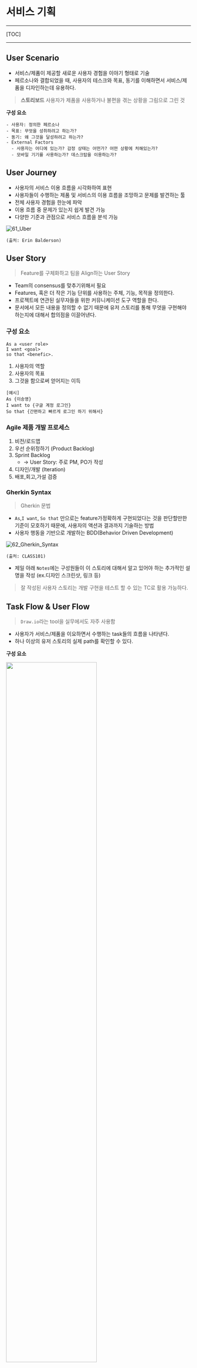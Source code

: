 # 서비스 기획

---

[TOC]

---



## User Scenario

- 서비스/제품이 제공할 새로운 사용자 경험을 이야기 형태로 기술
- 페르소나와 결합되었을 때, 사용자의 테스크와 목표, 동기를 이해하면서 서비스/제품을 디자인하는데 유용하다.

> **스토리보드**
> 사용자가 제품을 사용하거나 불편을 겪는 상황을 그림으로 그린 것

**구성 요소**

```
- 사용자: 정의한 페르소나
- 목표: 무엇을 성취하려고 하는가?
- 동기: 왜 그것을 달성하려고 하는가?
- External Factors
  - 사용자는 어디에 있는가? 감정 상태는 어떤가? 어떤 상황에 처해있는가?
  - 모바일 기기를 사용하는가? 데스크탑을 이용하는가?
```



## User Journey

- 사용자의 서비스 이용 흐름을 시각화하여 표현
- 사용자들이 수행하는 제품 및 서비스의 이용 흐름을 조망하고 문제를 발견하는 툴
- 전체 사용자 경험을 한눈에 파악
- 이용 흐름 중 문제가 있는지 쉽게 발견 가능
- 다양한 기준과 관점으로 서비스 흐름을 분석 가능

![61_Uber](img/61_Uber.jpeg)

`(출처: Erin Balderson)`



## User Story

> Feature를 구체화하고 팀을 Align하는 User Story

- Team의 consensus를 맞추기위해서 필요
- Features, 혹은 더 작은 기능 단위를 사용하는 주체, 기능, 목적을 정의한다.
- 프로젝트에 연관된 실무자들을 위한 커뮤니케이션 도구 역할을 한다.
- 문서에서 모든 내용을 정의할 수 없기 때문에 유저 스토리를 통해 무엇을 구현해야하는지에 대해서 합의점을 이끌어낸다.

### 구성 요소

```
As a <user role>
I want <goal>
so that <benefic>.
```

1. 사용자의 역할
2. 사용자의 목표
3. 그것을 함으로써 얻어지는 이득

```
[예시]
As {이송영}
I want to {구글 계정 로그인}
So that {간편하고 빠르게 로그인 하기 위해서}
```

### Agile 제품 개발 프로세스

1. 비전/로드맵
2. 우선 순위정하기 (Product Backlog)
3. Sprint Backlog
   - -> User Story: 주로 PM, PO가 작성
4. 디자인/개발 (Iteration)
5. 배포,회고,가설 검증

### Gherkin Syntax

> Gherkin 문법

- `As`,`I want`, `So that` 만으로는 feature가정확하게 구현되었다는 것을 판단할만한 기준이 모호하기 때문에, 사용자의 액션과 결과까지 기술하는 방법
- 사용자 행동을 기반으로 개발하는 BDD(Behavior Driven Development)

![62_Gherkin_Syntax](img/62_Gherkin_Syntax.png)

`(출처: CLASS101)`

- 제일 아래 `Notes`에는 구성원들이 이 스토리에 대해서 알고 있어야 하는 추가적인 설명을 작성 (ex.디자인 스크린샷, 링크 등)

> 잘 작성된 사용자 스토리는 개발 구현을 테스트 할 수 있는 TC로 활용 가능하다.



## Task Flow & User Flow

> `Draw.io`라는 tool을 실무에서도 자주 사용함

- 사용자가 서비스/제품을 이요하면서 수행하는 task들의 흐름을 나타낸다.
- 하나 이상의 유저 스토리의 실제 path를 확인할 수 있다.

**구성 요소**

<img src="img/63_User_Flow_Component.png" width="70%">

`(출처: CLASS101)`

User Flow의 각 단계 아래에 매칭 되는 스크린을 배치해봄으로써 Wireframe도 작성할 수 있다.

> 아래는 조금 더 복잡한 User Flow를 그릴 수 있는 component들이다.

<img src="img/63_User_Flow_Component2.png" width="70%">

`(출처: CLASS101)`



## Wireframe

> User Story와 User Flow를 시각적으로 표현할 수 있는 도구

- Low-fidelity

- **Wireflow**(와이어플로우): Wireframe에 순서가 추가된 것

- Tools

  ```
  - Balsamiz
  - Kakao Oven (https://ovenapp.io)
  - Sketch: Fidelity가 높음(맥북에서만 사용가능)
  - Adobe XD
  - Figma
  ```



## 서비스 기획서

> 서비스의 각 페이지 구성 요소나 콘텐츠의 설명, 페이지 간의 이동 흐름, 로직 등을 기술한 문서

- Agile에서는 자세한 기획서보다 User Story와 UI 디자인으로 빠르게 커뮤니케이션 하는 것이 더 효율적

### 작성법

- Flow의 시작과 끝이 한 눈에 보이게 그린다.
- 각 구성 요소의 역할이 명확하게 드러나게 작성한다.
- Description은 짧고 간결하게 작성한다.
- 한 화면씩 상세 설명할 때는 해당 화면이 전체 서비스 정보 구조에서 어떤 위치에 있는지 명확히 표기한다.
  - ex. Home > 수업 상세 page > 결제 page

### 에러케이스

> 아래는 에러케이스 예시이다.

![64_Error_Case](img/64_Error_Case.png)

`(출처: CLASS101)`



## Back Office 기획

> 관리자 페이지

- 제품/서비스가 사용자에게 잘 보여질 수 있도록 운영 관리를 목적으로 개발된다.
- 콘텐츠 관리, 상품 관리, 사용자 관리 등 서비스의 운영과 관련된 모든 부분이 포함될 수 있다.



## Information Architecture

> 정보 구조

- 제품/서비스를 구성하는 요소들의 네비게이션, 구조 등을 도식화 한 것
- 잘 설계된 정보 구조는 사용자의 접근성을 높임
- 잘못된 정보 설계는 사용자의 이탈률과 오류를 높임

<img src="img/66_IA.jpeg" width="60%">

`(출처: Medium)`

- 상위와 하위의 개념이 잘 gruoping 되는 것이 필요

![66_IA_Sample](img/66_IA_Sample.png)

`(출처: AltexSoft)`

### Card Sorting

> 정성적 사용자 리서치 방법

- 상위 메뉴와 하위 메뉴들이적힌 카드가 나열되어 있음
- 리서치 참가자는 자신이 생각하는 기준으로 우선순위를 세우고 grouping하는 과정을 거침
- 사용자가 생각하는 우선순위를 파악할 수 있음

### Navigation의 종류

#### 1) Hierarchical Navigation

- 한 화면에서 시작해서 한 depth 씩 아래로 내려가는 방식의 네비게이션
- 다른 메뉴로 가기 위해서는 처음 시작한 화면으로 되돌아와야 한다.
- 설정 앱이나 이메일 앱에서 흔히 발견되는 네이게이션 형태

![66_Hierarchical_Nav](img/66_Hierarchical_Nav.png)

`(출처: Apple Developer)`

#### 2) Flat Navigation

- 여러 카테고리의 메뉴 이동이 가능한 형태
- 앱 스토어나 스포티파이 등에서 보이는 구조
- 주로 하단 탭이 있는 모바일 앱에서 보여진다.
  - Android: `Bottom Navigation`
  - iOS: `Tab Bar`

![66_Flat_Nav](img/66_Flat_Nav.png)

`(출처: Apple Developer)`

#### 3) Content-Driven Navigation

- 콘텐츠의 이동이 자유로운 구조
- 게임, E-book 등에서 많이 보이는 형태

![66_Content_Driven_Navi](img/66_Content_Driven_Nav.png)

`(출처: Apple Developer)`



***Copyright* © 2022 Song_Artish**
